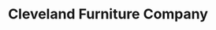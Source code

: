 ---
title: "Cleveland Furniture Company"
url: /ashtabula/cleveland-furniture-company/
shop: furniture
---
